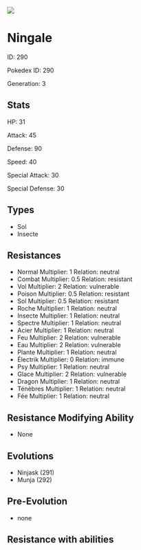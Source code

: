 ![](https://raw.githubusercontent.com/PokeAPI/sprites/master/sprites/pokemon/other/official-artwork/290.png)

# Ningale
ID: 290

Pokedex ID: 290

Generation: 3

## Stats

HP: 31

Attack: 45

Defense: 90

Speed: 40

Special Attack: 30

Special Defense: 30

## Types

- Sol
- Insecte
## Resistances

- Normal Multiplier: 1 Relation: neutral
- Combat Multiplier: 0.5 Relation: resistant
- Vol Multiplier: 2 Relation: vulnerable
- Poison Multiplier: 0.5 Relation: resistant
- Sol Multiplier: 0.5 Relation: resistant
- Roche Multiplier: 1 Relation: neutral
- Insecte Multiplier: 1 Relation: neutral
- Spectre Multiplier: 1 Relation: neutral
- Acier Multiplier: 1 Relation: neutral
- Feu Multiplier: 2 Relation: vulnerable
- Eau Multiplier: 2 Relation: vulnerable
- Plante Multiplier: 1 Relation: neutral
- Électrik Multiplier: 0 Relation: immune
- Psy Multiplier: 1 Relation: neutral
- Glace Multiplier: 2 Relation: vulnerable
- Dragon Multiplier: 1 Relation: neutral
- Ténèbres Multiplier: 1 Relation: neutral
- Fée Multiplier: 1 Relation: neutral
## Resistance Modifying Ability

- None

## Evolutions

- Ninjask (291)
- Munja (292)
## Pre-Evolution

- none

## Resistance with abilities
